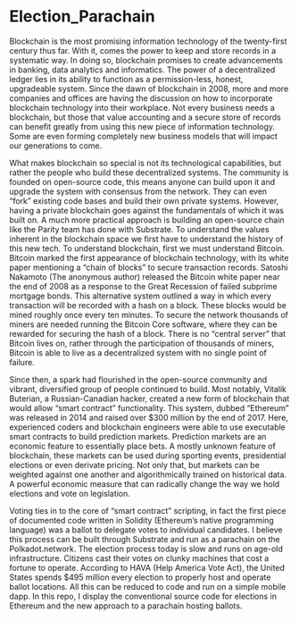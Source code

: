 # Election_Parachain

  Blockchain is the most promising information technology of the twenty-first century thus far. With it, comes the power to keep and store records in a systematic way. In doing so, blockchain promises to create advancements in banking, data analytics and informatics. The power of a decentralized ledger lies in its ability to function as a permission-less, honest, upgradeable system. Since the dawn of blockchain in 2008, more and more companies and offices are having the discussion on how to incorporate blockchain technology into their workplace. Not every business needs a blockchain, but those that value accounting and a secure store of records can benefit greatly from using this new piece of information technology. Some are even forming completely new business models that will impact our generations to come.
  
  What makes blockchain so special is not its technological capabilities, but rather the people who build these decentralized systems. The community is founded on open-source code, this means anyone can build upon it and upgrade the system with consensus from the network. They can even “fork” existing code bases and build their own private systems. However, having a private blockchain goes against the fundamentals of which it was built on. A much more practical approach is building an open-source chain like the Parity team has done with Substrate. To understand the values inherent in the blockchain space we first have to understand the history of this new tech.
To understand blockchain, first we must understand Bitcoin. Bitcoin marked the first appearance of blockchain technology, with its white paper mentioning a “chain of blocks” to secure transaction records. Satoshi Nakamoto (The anonymous author) released the Bitcoin white paper near the end of 2008 as a response to the Great Recession of failed subprime mortgage bonds. This alternative system outlined a way in which every transaction will be recorded with a hash on a block. These blocks would be mined roughly once every ten minutes. To secure the network thousands of miners are needed running the Bitcoin Core software, where they can be rewarded for securing the hash of a block. There is no “central server” that Bitcoin lives on, rather through the participation of thousands of miners, Bitcoin is able to live as a decentralized system with no single point of failure.

  Since then, a spark had flourished in the open-source community and vibrant, diversified group of people continued to build. Most notably, Vitalik Buterian, a Russian-Canadian hacker, created a new form of blockchain that would allow “smart contract” functionality. This system, dubbed “Ethereum” was released in 2014 and raised over $300 million by the end of 2017. Here, experienced coders and blockchain engineers were able to use executable smart contracts to build prediction markets. Prediction markets are an economic feature to essentially place bets. A mostly unknown feature of blockchain, these markets can be used during sporting events, presidential elections or even derivate pricing. Not only that, but markets can be weighted against one another and algorithmically trained on historical data. A powerful economic measure that can radically change the way we hold elections and vote on legislation.

  Voting ties in to the core of “smart contract” scripting, in fact the first piece of documented code written in Solidity (Ethereum’s native programming language) was a ballot to delegate votes to individual candidates. I believe this process can be built through Substrate and run as a parachain on the Polkadot.network. The election process today is slow and runs on age-old infrastructure. Citizens cast their votes on clunky machines that cost a fortune to operate. According to HAVA (Help America Vote Act), the United States spends $495 million every election to properly host and operate ballot locations. All this can be reduced to code and run on a simple mobile dapp. In this repo, I display the conventional source code for elections in Ethereum and the new approach to a parachain hosting ballots.
